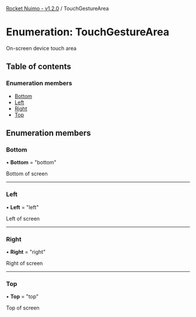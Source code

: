 [Rocket Nuimo - v1.2.0](../README.md) / TouchGestureArea

# Enumeration: TouchGestureArea

On-screen device touch area

## Table of contents

### Enumeration members

- [Bottom](touchgesturearea.md#bottom)
- [Left](touchgesturearea.md#left)
- [Right](touchgesturearea.md#right)
- [Top](touchgesturearea.md#top)

## Enumeration members

### Bottom

• **Bottom** = "bottom"

Bottom of screen

___

### Left

• **Left** = "left"

Left of screen

___

### Right

• **Right** = "right"

Right of screen

___

### Top

• **Top** = "top"

Top of screen
